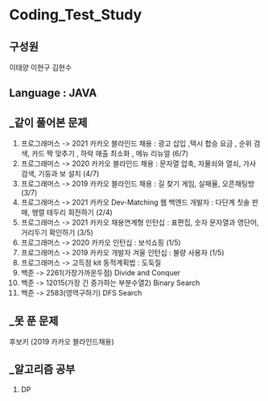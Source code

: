 # Coding_Test_Study

## 구성원

이태양
이현구
김현수

## **Language** :  **JAVA**



 ## _같이 풀어본 문제
                  
 1. 프로그래머스 -> 2021 카카오 블라인드 채용 :  광고 삽입 ,택시 합승 요금 , 순위 검색, 카드 짝 맞추기 , 하락 매출 최소화 , 메뉴 리뉴얼  (6/7)
 2. 프로그래머스 -> 2020 카카오 블라인드 채용 : 문자열 압축, 자물쇠와 열쇠, 가사 검색, 기둥과 보 설치    (4/7)
 3. 프로그래머스 -> 2019 카카오 블라인드 채용 : 길 찾기 게임, 실패율, 오픈채팅방   (3/7)
 4. 프로그래머스 -> 2021 카카오 Dev-Matching 웹 백엔드 개발자 : 다단계 칫솔 판매, 행렬 테두리 회전하기 (2/4)
 5. 프로그래머스 -> 2021 카카오 채용연계형 인턴십 : 표편집, 숫자 문자열과 영단어, 거리두기 확인하기  (3/5)
 6. 프로그래머스 -> 2020 카카오 인턴십 : 보석쇼핑 (1/5)
 7. 프로그래머스 -> 2019 카카오 개발자 겨울 인턴십 : 불량 사용자  (1/5)   
 8. 프로그래머스 -> 고득점 kit 동적계획법 : 도둑질         
 9. 백준 -> 2261(가장가까운두점) Divide and Conquer
 10. 백준 -> 12015(가장 긴 증가하는 부분수열2) Binary Search
 11. 백준 -> 2583(영역구하기) DFS Search
 
 
 ## _못 푼 문제
 
후보키 (2019 카카오 블라인드채용) 


## _알고리즘 공부

1. DP
        
                  




